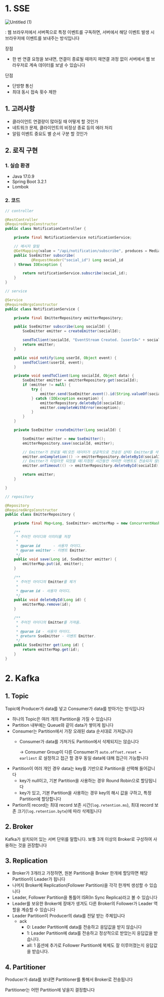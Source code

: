 # 1. SSE

![Untitled (1)](https://github.com/sixprincesses/DevLog/assets/116432941/5bd4c1b5-a17f-4969-bb39-dd53b0db4fc0)

: 웹 브라우저에서 서버쪽으로 특정 이벤트를 구독하면, 서버에서 해당 이벤트 발생 시 브라우저에 이벤트를 보내주는 방식입니다

장점
- 한 번 연결 요청을 보내면, 연결이 종료될 때까지 재연결 과정 없이 서버에서 웹 브라우저로 계속 데이터를 보낼 수 있습니다

단점
- 단방향 통신
- 최대 동시 접속 횟수 제한

## 1. 고려사항

- 클라이언트 연결량이 많아질 때 어떻게 할 것인가
- 네트워크 문제, 클라이언트의 비정상 종료 등의 에러 처리
- 알림 이벤트 중요도 별 순서 구분 할 것인가

## 2. 로직 구현

### 1. 실습 환경

- Java 17.0.9
- Spring Boot 3.2.1
- Lombok

### 2. 코드

```java
// controller

@RestController
@RequiredArgsConstructor
public class NotificationController {

    private final NotificationService notificationService;

    // 메시지 알림
    @GetMapping(value = "/api/notification/subscribe", produces = MediaType.TEXT_EVENT_STREAM_VALUE)
    public SseEmitter subscribe(
            @RequestHeader("social_id") Long social_id
    ) throws IOException {

        return notificationService.subscribe(social_id);
    }
}
```

```java
// service

@Service
@RequiredArgsConstructor
public class NotificationService {

    private final EmitterRepository emitterRepository;

    public SseEmitter subscribe(Long socialId) {
        SseEmitter emitter = createEmitter(socialId);

        sendToClient(socialId, "EventStream Created. [userId=" + socialId + "]");
        return emitter;
    }

    public void notify(Long userId, Object event) {
        sendToClient(userId, event);
    }

    private void sendToClient(Long socialId, Object data) {
        SseEmitter emitter = emitterRepository.get(socialId);
        if (emitter != null) {
            try {
                emitter.send(SseEmitter.event().id(String.valueOf(socialId)).name("sse").data(data));
            } catch (IOException exception) {
                emitterRepository.deleteById(socialId);
                emitter.completeWithError(exception);
            }
        }
    }

    private SseEmitter createEmitter(Long socialId) {

        SseEmitter emitter = new SseEmitter();
        emitterRepository.save(socialId, emitter);

        // Emitter가 완료될 때(모든 데이터가 성공적으로 전송된 상태) Emitter를 삭제한다.
        emitter.onCompletion(() -> emitterRepository.deleteById(socialId));
        // Emitter가 타임아웃 되었을 때(지정된 시간동안 어떠한 이벤트도 전송되지 않았을 때) Emitter를 삭제한다.
        emitter.onTimeout(() -> emitterRepository.deleteById(socialId));

        return emitter;
    }

}
```

```java
// repository

@Repository
@RequiredArgsConstructor
public class EmitterRepository {

    private final Map<Long, SseEmitter> emitterMap = new ConcurrentHashMap<>();

    /**
     * 주어진 아이디와 이미터를 저장
     *
     * @param id      - 사용자 아이디.
     * @param emitter - 이벤트 Emitter.
     */
    public void save(Long id, SseEmitter emitter) {
        emitterMap.put(id, emitter);
    }

    /**
     * 주어진 아이디의 Emitter를 제거
     *
     * @param id - 사용자 아이디.
     */
    public void deleteById(Long id) {
        emitterMap.remove(id);
    }

    /**
     * 주어진 아이디의 Emitter를 가져옴.
     *
     * @param id - 사용자 아이디.
     * @return SseEmitter - 이벤트 Emitter.
     */
    public SseEmitter get(Long id) {
        return emitterMap.get(id);
    }
}
```

# 2. Kafka

## 1. Topic

Topic에 Producer가 data를 넣고 Consumer가 data를 받아가는 방식입니다

- 하나의 Topic은 여러 개의 Partition을 가질 수 있습니다
- Partition 내부에는 Queue와 같이 data가 쌓이게 됩니다
- Consumer는 Partition에서 가장 오래된 data 순서대로 가져갑니다
  - Consumer가 data를 가져가도 Partition에서 삭제되지는 않습니다
    
    -> Consumer Group이 다른 Consumer가 `auto.offset.reset = earliest` 로 설정하고 접근 할 경우 동일 data에 대해 접근이 가능합니다
- Partition이 여러 개인 경우 data는 key를 기반으로 Partition을 선택해 들어갑니다
  - key가 null이고, 기본 Partition을 사용하는 경우 Round Robin으로 할당됩니다
  - key가 있고, 기본 Partition을 사용하는 경우 key의 해시 값을 구하고, 특정 Partition에 할당합니다
- Partion의 record는 최대 record 보존 시간(`log.retention.ms`), 최대 record 보존 크기(`log.retention.byte`)에 따라 삭제됩니다

## 2. Broker

Kafka가 설치되어 있는 서버 단위를 말합니다. 보통 3개 이상의 Broker로 구성하여 사용하는 것을 권장합니다

## 3. Replication

- Broker가 3개라고 가정하면, 원본 Partition을 Broker 한개에 할당하면 해당 Partition이 Leader가 됩니다
- 나머지 Broker에 Replication(Follower Partition)을 각각 한개씩 생성할 수 있습니다
- Leader, Follower Partition을 통틀어 ISR(In Sync Replica)라고 볼 수 있습니다
- Leader를 보유한 Broker에 장애가 생겨도 다른 Broker의 Follower가 Leader 역할을 계승할 수 있습니다
- Leader Partition이 Producer의 data를 전달 받는 주체입니다
  - ack
    - 0: Leader Partition에 data를 전송하고 응답값을 받지 않습니다
    - 1: Leader Partition에 data를 전송하고 정상적으로 받았는지 응답값을 받습니다.
    - all: 1 옵션에 추가로 Follower Partition에 복제도 잘 이루어졌는지 응답값을 받습니다.

## 4. Partitioner

Producer가 data를 보내면 Partitioner를 통해서 Broker로 전송됩니다

Partitioner는 어떤 Partition에 넣을지 결정합니다
